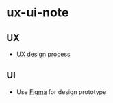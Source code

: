 # ux-ui-note

## UX
- [UX design process](https://xd.adobe.com/ideas/guides/ux-design-process-steps/)
## UI
- Use [Figma](https://www.figma.com/) for design prototype
